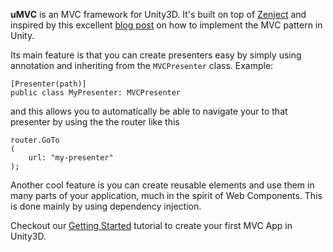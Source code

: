 **uMVC** is an MVC framework for Unity3D. It's built on top of [Zenject](https://github.com/modesttree/Zenject) and inspired by this excellent [blog post](http://engineering.socialpoint.es/MVC-pattern-unity3d-ui.html) on how to implement the MVC pattern in Unity.

Its main feature is that you can create presenters easy by simply using annotation and inheriting from the `MVCPresenter` class. Example:

```
[Presenter(path)]
public class MyPresenter: MVCPresenter
```

and this allows you to automatically be able to navigate your to that presenter by using the the router like this

```
router.GoTo
(
    url: "my-presenter"
);
```

Another cool feature is you can create reusable elements and use them in many parts of your application, much in the spirit of Web Components. This is done mainly by using dependency injection.

Checkout our [Getting Started](https://github.com/cgarciae/umvc/wiki/Getting-Started) tutorial to create your first MVC App in Unity3D.
